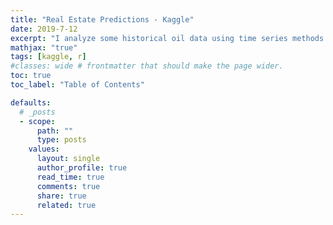 ```yaml
---
title: "Real Estate Predictions - Kaggle"
date: 2019-7-12
excerpt: "I analyze some historical oil data using time series methods such as data transformation, loess modeling, trend analysis, and more."
mathjax: "true"
tags: [kaggle, r]
#classes: wide # frontmatter that should make the page wider.
toc: true
toc_label: "Table of Contents"

defaults:
  # _posts
  - scope:
      path: ""
      type: posts
    values:
      layout: single
      author_profile: true
      read_time: true
      comments: true
      share: true
      related: true
---
```


<script src='https://cdnjs.cloudflare.com/ajax/libs/mathjax/2.7.5/MathJax.js?config=TeX-MML-AM_CHTML' async></script>
